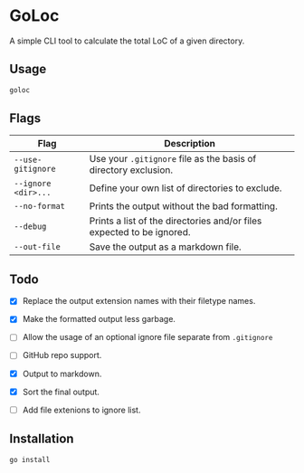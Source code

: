 # GoLoc
A simple CLI tool to calculate the total LoC of a given directory.

## Usage
```bash
goloc
```

## Flags
| Flag                | Description                                                           |
|---------------------|-----------------------------------------------------------------------|
| `--use-gitignore`   | Use your `.gitignore` file as the basis of directory exclusion.         |
| `--ignore <dir>...` | Define your own list of directories to exclude.                       |
| `--no-format`       | Prints the output without the bad formatting.                         |
| `--debug`           | Prints a list of the directories and/or files expected to be ignored. |
| `--out-file` | Save the output as a markdown file.

## Todo
- [x] Replace the output extension names with their filetype names.
- [x] Make the formatted output less garbage.
- [ ] Allow the usage of an optional ignore file separate from `.gitignore`
- [ ] GitHub repo support.
- [x] Output to markdown.
- [x] Sort the final output.
- [ ] Add file extenions to ignore list.


## Installation
`go install`